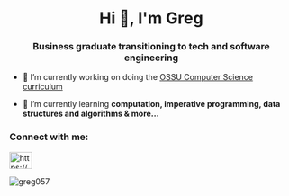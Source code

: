 <h1 align="center">Hi 👋, I'm Greg</h1>
<h3 align="center">Business graduate transitioning to tech and software engineering</h3>

- 🔭 I’m currently working on doing the [OSSU Computer Science curriculum](https://github.com/ossu/computer-science)

- 🌱 I’m currently learning **computation, imperative programming, data structures and algorithms & more...**

<h3 align="left">Connect with me:</h3>
<p align="left">
<a href="https://www.linkedin.com/in/gr%C3%A9goiremeyer/" target="blank"><img align="center" src="https://raw.githubusercontent.com/rahuldkjain/github-profile-readme-generator/master/src/images/icons/Social/linked-in-alt.svg" alt="https://www.linkedin.com/in/grßegoiremeyer/" height="30" width="40" /></a>
</p>
<p><img align="center" src="https://github-readme-stats.vercel.app/api/top-langs?username=greg057&show_icons=true&locale=en&layout=compact" alt="greg057" /></p>

